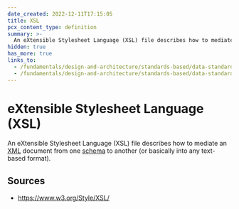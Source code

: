 ```yaml
---
date_created: 2022-12-11T17:15:05
title: XSL
pcx_content_type: definition
summary: >-
  An eXtensible Stylesheet Language (XSL) file describes how to mediate an [XML](/fundamentals/design-and-architecture/standards-based/data-standards/#xml) document from one [schema](/fundamentals/design-and-architecture/standards-based/data-standards/#xsd) to another (or basically into any text-based format).
hidden: true
has_more: true
links_to:
  - /fundamentals/design-and-architecture/standards-based/data-standards/xml
  - /fundamentals/design-and-architecture/standards-based/data-standards/xsd
---
```


# eXtensible Stylesheet Language (XSL)

An eXtensible Stylesheet Language (XSL) file describes how to mediate an [XML](/fundamentals/design-and-architecture/standards-based/data-standards/xml) document from one [schema](/fundamentals/design-and-architecture/standards-based/data-standards/xsd) to another (or basically into any text-based format).

## Sources

- https://www.w3.org/Style/XSL/
